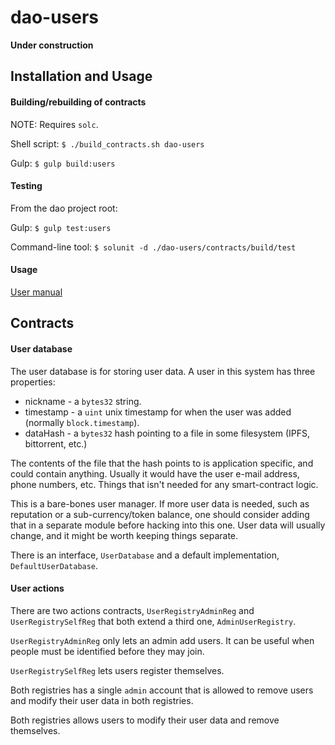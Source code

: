 # dao-users

**Under construction**

## Installation and Usage

#### Building/rebuilding of contracts

NOTE: Requires `solc`.

Shell script: `$ ./build_contracts.sh dao-users`

Gulp: `$ gulp build:users`

#### Testing

From the dao project root:

Gulp: `$ gulp test:users`

Command-line tool: `$ solunit -d ./dao-users/contracts/build/test`

#### Usage

[User manual](https://github.com/smartcontractproduction/dao/blob/master/docs/Manual.md)

## Contracts

#### User database

The user database is for storing user data. A user in this system has three properties:

* nickname - a `bytes32` string.
* timestamp - a `uint` unix timestamp for when the user was added (normally `block.timestamp`).
* dataHash - a `bytes32` hash pointing to a file in some filesystem (IPFS, bittorrent, etc.)

The contents of the file that the hash points to is application specific, and could contain anything. Usually it would have the user e-mail address, phone numbers, etc. Things that isn't needed for any smart-contract logic.

This is a bare-bones user manager. If more user data is needed, such as reputation or a sub-currency/token balance, one should consider adding that in a separate module before hacking into this one. User data will usually change, and it might be worth keeping things separate.

There is an interface, `UserDatabase` and a default implementation, `DefaultUserDatabase`.
 
#### User actions

There are two actions contracts, `UserRegistryAdminReg` and `UserRegistrySelfReg` that both extend a third one, `AdminUserRegistry`.

`UserRegistryAdminReg` only lets an admin add users. It can be useful when people must be identified before they may join.

`UserRegistrySelfReg` lets users register themselves.

Both registries has a single `admin` account that is allowed to remove users and modify their user data in both registries.

Both registries allows users to modify their user data and remove themselves.